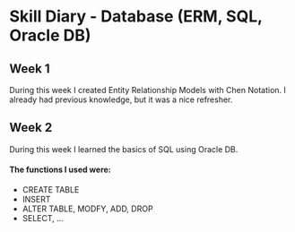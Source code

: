 # Skill Diary - Database (ERM, SQL, Oracle DB)

## Week 1

During this week I created Entity Relationship Models with Chen Notation. I already had previous knowledge, but it was a nice refresher.

## Week 2

During this week I learned the basics of SQL using Oracle DB.

#### The functions I used were:
* CREATE TABLE
* INSERT
* ALTER TABLE, MODFY, ADD, DROP
* SELECT, ...
